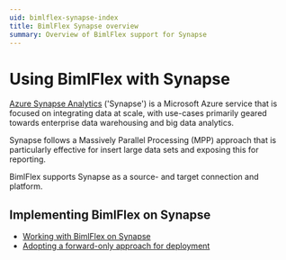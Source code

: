 ```yaml
---
uid: bimlflex-synapse-index
title: BimlFlex Synapse overview
summary: Overview of BimlFlex support for Synapse
---
```

# Using BimlFlex with Synapse

[Azure Synapse Analytics](https://azure.microsoft.com/en-us/services/synapse-analytics) ('Synapse') is a Microsoft Azure service that is focused on integrating data at scale, with use-cases primarily geared towards enterprise data warehousing and big data analytics.

Synapse follows a Massively Parallel Processing (MPP) approach that is particularly effective for insert large data sets and exposing this for reporting.

BimlFlex supports Synapse as a source- and target connection and platform.

## Implementing BimlFlex on Synapse

* [Working with BimlFlex on Synapse](xref:bimlflex-synapse-implementation)
* [Adopting a forward-only approach for deployment](xref:bimlflex-synapse-forward-only)
